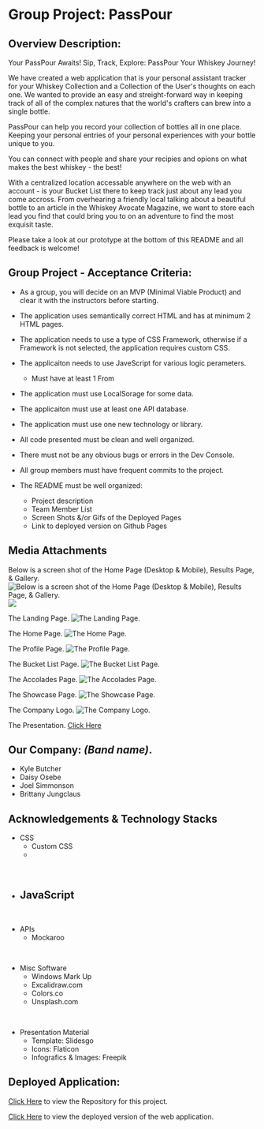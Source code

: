 # Group Project: PassPour

## Overview Description:
Your PassPour Awaits! 
Sip, Track, Explore: PassPour Your Whiskey Journey!

We have created a web application that is your personal assistant tracker for your Whiskey Collection and a Collection of the User's thoughts on each one. We wanted to provide an easy and streight-forward way in keeping track of all of the complex natures that the world's crafters can brew into a single bottle. 

PassPour can help you record your collection of bottles all in one place. Keeping your personal entries of your personal experiences with your bottle unique to you.

You can connect with people and share your recipies and opions on what makes the best whiskey - the best!

With a centralized location accessable anywhere on the web with an account - is your Bucket List there to keep track just about any lead you come accross. From overhearing a friendly local talking about a beautiful bottle to an article in the Whiskey Avocate Magazine, we want to store each lead you find that could bring you to on an adventure to find the most exquisit taste.

Please take a look at our prototype at the bottom of this README and all feedback is welcome!




## Group Project - Acceptance Criteria:

 - As a group, you will decide on an MVP (Minimal Viable Product) and clear it with the instructors before starting. 

- The application uses semantically correct HTML and has at minimum 2 HTML pages.

- The application needs to use a type of CSS Framework, otherwise if a Framework is not selected, the application requires custom CSS.

- The applicaiton needs to use JaveScript for various logic perameters.

   - Must have at least 1 From


- The application must use LocalSorage for some data.

- The applicaiton must use at least one API database. 

- The application must use one new technology or library.

- All code presented must be clean and well organized.

- There must not be any obvious bugs or errors in the Dev Console.

- All group members must have frequent commits to the project. 

- The README must be well organized:
   - Project description
   - Team Member List
   - Screen Shots &/or Gifs of the Deployed Pages
   - Link to deployed version on Github Pages

## Media Attachments

Below is a screen shot of the Home Page (Desktop & Mobile), Results Page, & Gallery.
![Below is a screen shot of the Home Page (Desktop & Mobile), Results Page, & Gallery.](file-name)
![](file-name)

The Landing Page.
![The Landing Page.](file-name)

The Home Page.
![The Home Page.](file-name)

The Profile Page.
![The Profile Page.](file-name)

The Bucket List Page.
![The Bucket List Page.](file-name)

The Accolades Page.
![The Accolades Page.](file-name)

The Showcase Page.
![The Showcase Page.](file-name)

The Company Logo.
![The Company Logo.](file-name)

The Presentation.
[Click Here](https://docs.google.com/presentation/d/1PZod7cFC514Nm8cUHe_S90AkSyS826IWOuSfVPcc48s/edit?usp=sharing) 

## Our Company: ___(Band name)___.
- Kyle Butcher
- Daisy Osebe
- Joel Simmonson
- Brittany Jungclaus

## Acknowledgements & Technology Stacks
- CSS
   - Custom CSS
   - 

<br>

- JavaScript
   - 

<br>

- APIs
   - Mockaroo

<br>

- Misc Software
   - Windows Mark Up
   - Excalidraw.com
   - Colors.co
   - Unsplash.com 

<br>

- Presentation Material
   - Template: Slidesgo
   - Icons: Flaticon
   - Infografics & Images: Freepik



## Deployed Application:
[Click Here](https://github.com/Kylebutcher/passpour) to view the Repository for this project.

[Click Here](link-to-deployed-page) to view the deployed version of the web application. 


